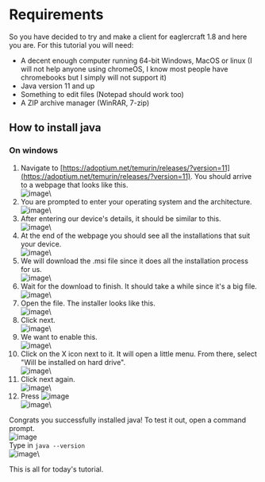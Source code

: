 # Requirements

So you have decided to try and make a client for eaglercraft 1.8 and here you are. For this tutorial you will need:
- A decent enough computer running 64-bit Windows, MacOS or linux (I will not help anyone using chromeOS, I know most people have chromebooks but I simply will not support it)
- Java version 11 and up
- Something to edit files (Notepad should work too)
- A ZIP archive manager (WinRAR, 7-zip)

## How to install java
### On windows
1. Navigate to [https://adoptium.net/temurin/releases/?version=11](https://adoptium.net/temurin/releases/?version=11). You should arrive to a webpage that looks like this.\
![image](https://user-images.githubusercontent.com/110630690/210970740-91ed3996-55a8-45a2-8b29-07d2716590a2.png)\
2. You are prompted to enter your operating system and the architecture.\
![image](https://user-images.githubusercontent.com/110630690/210971197-175190f5-f0e4-4cfb-81bc-c59a91db395e.png)\
3. After entering our device's details, it should be similar to this.\
![image](https://user-images.githubusercontent.com/110630690/210971386-4ef0ca26-55e7-4b8a-af32-df8b8b183a44.png)\
4. At the end of the webpage you should see all the installations that suit your device.\
![image](https://user-images.githubusercontent.com/110630690/210971569-71611ec0-d0ef-4acd-a4c6-6c3dc6338c07.png)\
5. We will download the .msi file since it does all the installation process for us.\
![image](https://user-images.githubusercontent.com/110630690/210971813-4988ec32-abe3-4c6b-934f-fa60cb1453e1.png)\
6. Wait for the download to finish. It should take a while since it's a big file.\
![image](https://user-images.githubusercontent.com/110630690/210972236-6af3146b-7540-4570-a1ee-270db190491d.png)\
7. Open the file. The installer looks like this.\
![image](https://user-images.githubusercontent.com/110630690/210974500-6a1cb355-2d62-46ef-b6bf-1ecb29123e81.png)\
8. Click next.\
![image](https://user-images.githubusercontent.com/110630690/210974658-f8fea9b8-61a4-4cda-b25b-9a50d052a0df.png)\
9. We want to enable this.\
![image](https://user-images.githubusercontent.com/110630690/210974858-e501f79c-d103-4697-a267-eb510a52a5b3.png)\
10. Click on the X icon next to it. It will open a little menu. From there, select "Will be installed on hard drive".\
![image](https://user-images.githubusercontent.com/110630690/210974985-a8b09257-ab97-4dad-8eca-7974634e93fe.png)\
11. Click next again.\
![image](https://user-images.githubusercontent.com/110630690/210975169-21cd28b6-31dd-498d-82b4-c09aed5b3735.png)\
12. Press ![image](https://user-images.githubusercontent.com/110630690/210975322-9e49dec7-6b98-4be6-9ca5-3b7527d174cb.png)\
![image](https://user-images.githubusercontent.com/110630690/210975248-62540ad3-9e6e-4874-a9c0-ad3297c68862.png)\

Congrats you successfully installed java! To test it out, open a command prompt. \
![image](https://user-images.githubusercontent.com/110630690/210975640-baadffc7-fbe4-4b5b-b752-ec5ec36759c9.png)\
Type in ```java --version```\
![image](https://user-images.githubusercontent.com/110630690/210976854-1aa55738-2aea-4712-ba3c-dfe66d8d9b91.png)\



This is all for today's tutorial.
